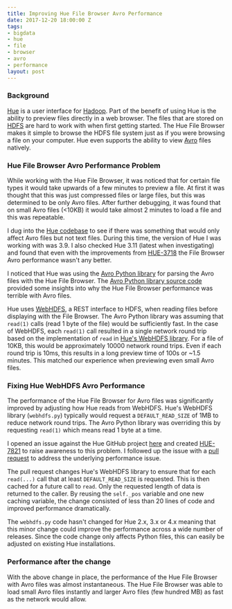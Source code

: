 ```yaml
---
title: Improving Hue File Browser Avro Performance
date: 2017-12-20 18:00:00 Z
tags:
- bigdata
- hue
- file
- browser
- avro
- performance
layout: post
---
```


### Background
[Hue](http://gethue.com/) is a user interface for [Hadoop](https://hadoop.apache.org). Part of the benefit of using Hue is the ability to preview files directly in a web browser. The files that are stored on [HDFS](https://hadoop.apache.org/docs/stable/hadoop-project-dist/hadoop-hdfs/HdfsDesign.html) are hard to work with when first getting started. The Hue File Browser makes it simple to browse the HDFS file system just as if you were browsing a file on your computer. Hue even supports the ability to view [Avro](https://avro.apache.org/) files natively.

### Hue File Browser Avro Performance Problem
While working with the Hue File Browser, it was noticed that for certain file types it would take upwards of a few minutes to preview a file. At first it was thought that this was just compressed files or large files, but this was determined to be only Avro files. After further debugging, it was found that on small Avro files (<10KB) it would take almost 2 minutes to load a file and this was repeatable. 

I dug into the [Hue codebase](https://github.com/cloudera/hue/) to see if there was something that would only affect Avro files but not text files. During this time, the version of Hue I was working with was 3.9. I also checked Hue 3.11 (latest when investigating) and found that even with the improvements from [HUE-3718](https://issues.cloudera.org/browse/HUE-3718) the File Browser Avro performance wasn't any better.

I noticed that Hue was using the [Avro Python library](https://avro.apache.org/docs/current/gettingstartedpython.html) for parsing the Avro files with the Hue File Browser. The [Avro Python library source code](https://github.com/apache/avro/tree/master/lang/py) provided some insights into why the Hue File Browser performance was terrible with Avro files.

Hue uses [WebHDFS](https://hadoop.apache.org/docs/current/hadoop-project-dist/hadoop-hdfs/WebHDFS.html), a REST interface to HDFS, when reading files before displaying with the File Browser. The Avro Python library was assuming that `read(1)` calls (read 1 byte of the file) would be sufficiently fast. In the case of WebHDFS, each `read(1)` call resulted in a single network round trip based on the implementation of `read` in [Hue's WebHDFS library](https://github.com/cloudera/hue/blob/master/desktop/libs/hadoop/src/hadoop/fs/webhdfs.py). For a file of 10KB, this would be approximately 10000 network round trips. Even if each round trip is 10ms, this results in a long preview time of 100s or ~1.5 minutes. This matched our experience when previewing even small Avro files.

### Fixing Hue WebHDFS Avro Performance
The performance of the Hue File Browser for Avro files was significantly improved by adjusting how Hue reads from WebHDFS. Hue's WebHDFS library (`webhdfs.py`) typically would request a `DEFAULT_READ_SIZE` of 1MB to reduce network round trips. The Avro Python library was overriding this by requesting `read(1)` which means read 1 byte at a time.

I opened an issue against the Hue GitHub project [here](https://github.com/cloudera/hue/issues/587) and created [HUE-7821](https://issues.cloudera.org/browse/HUE-7821) to raise awareness to this problem. I followed up the issue with a [pull request](https://github.com/cloudera/hue/pull/588/files) to address the underlying performance issue.

The pull request changes Hue's WebHDFS library to ensure that for each `read(...)` call that at least `DEFAULT_READ_SIZE` is requested. This is then cached for a future call to `read`. Only the requested length of data is returned to the caller. By reusing the `self._pos` variable and one new caching variable, the change consisted of less than 20 lines of code and improved performance dramatically.

The `webhdfs.py` code hasn't changed for Hue 2.x, 3.x or 4.x meaning that this minor change could improve the performance across a wide number of releases. Since the code change only affects Python files, this can easily be adjusted on existing Hue installations.

### Performance after the change
With the above change in place, the performance of the Hue File Browser with Avro files was almost instantaneous. The Hue File Browser was able to load small Avro files instantly and larger Avro files (few hundred MB) as fast as the network would allow.


